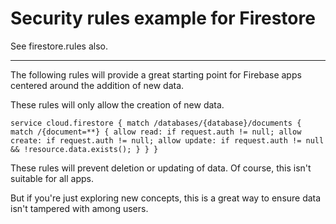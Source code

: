 # Security rules example for Firestore

See firestore.rules also.

<hr>

The following rules will provide a great starting point for Firebase apps centered around the addition of new data.

These rules will only allow the creation of new data.

``
service cloud.firestore {
  match /databases/{database}/documents {
    match /{document=**} {
      allow read: if request.auth != null;
      allow create: if request.auth != null;
      allow update: if request.auth != null && !resource.data.exists();
    }
  }
}
``

These rules will prevent deletion or updating of data. Of course, this isn't suitable for all apps.

But if you're just exploring new concepts, this is a great way to ensure data isn't tampered with among users.
